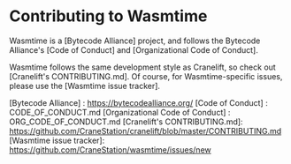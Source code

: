 # Contributing to Wasmtime

Wasmtime is a [Bytecode Alliance] project, and follows the Bytecode Alliance's [Code of Conduct] and [Organizational Code of Conduct].

Wasmtime follows the same development style as Cranelift, so check out
[Cranelift's CONTRIBUTING.md]. Of course, for Wasmtime-specific issues, please
use the [Wasmtime issue tracker].

[Bytecode Alliance] : https://bytecodealliance.org/
[Code of Conduct] : CODE_OF_CONDUCT.md
[Organizational Code of Conduct] : ORG_CODE_OF_CONDUCT.md
[Cranelift's CONTRIBUTING.md]: https://github.com/CraneStation/cranelift/blob/master/CONTRIBUTING.md
[Wasmtime issue tracker]: https://github.com/CraneStation/wasmtime/issues/new
